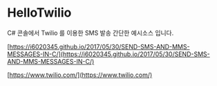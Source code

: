 # HelloTwilio

C# 콘솔에서 Twilio 를 이용한 SMS 발송 간단한 예시소스 입니다.

[https://i6020345.github.io/2017/05/30/SEND-SMS-AND-MMS-MESSAGES-IN-C/](https://i6020345.github.io/2017/05/30/SEND-SMS-AND-MMS-MESSAGES-IN-C/)


[https://www.twilio.com/](https://www.twilio.com/)

